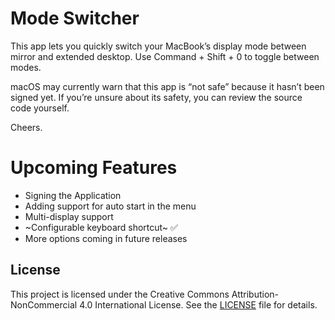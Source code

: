 # Mode Switcher

This app lets you quickly switch your MacBook’s display mode between mirror and extended desktop.
Use Command + Shift + 0 to toggle between modes. 

macOS may currently warn that this app is “not safe” because it hasn’t been signed yet.
If you’re unsure about its safety, you can review the source code yourself.

Cheers.

# Upcoming Features

- Signing the Application
- Adding support for auto start in the menu
- Multi-display support
- ~Configurable keyboard shortcut~ ✅
- More options coming in future releases

## License
This project is licensed under the Creative Commons Attribution-NonCommercial 4.0 International License.
See the [LICENSE](./LICENSE) file for details.
